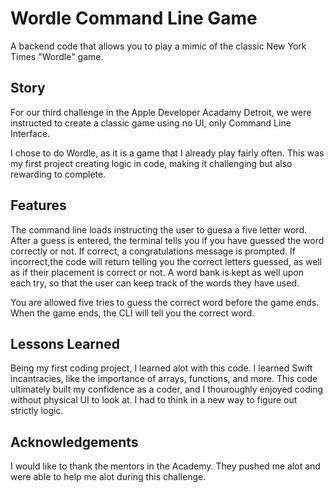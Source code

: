 # Wordle Command Line Game
A backend code that allows you to play a mimic of the classic New York Times "Wordle" game.


## Story            
For our third challenge in the Apple Developer Acadamy Detroit, we were instructed to create a classic game using no UI, only Command Line Interface. 

I chose to do Wordle, as it is a game that I already play fairly often. This was my first project creating logic in code, making it challenging but also rewarding to complete.

## Features
The command line loads instructing the user to guesa a five letter word. After a guess is entered, the terminal tells you if you have guessed the word correctly or not. If correct, a congratulations message is prompted. If incorrect,the code will return telling you the correct letters guessed, as well as if their placement is correct or not. A word bank is kept as well upon each try, so that the user can keep track of the words they have used.

You are allowed five tries to guess the correct word before the game ends. When the game ends, the CLI will tell you the correct word. 

## Lessons Learned
Being my first coding project, I learned alot with this code. I learned Swift incantracies, like the importance of arrays, functions, and more. This code ultimately built my confidence as a coder, and I thouroughly enjoyed coding without physical UI to look at. I had to think in a new way to figure out strictly logic. 

## Acknowledgements
I would like to thank the mentors in the Academy. They pushed me alot and were able to help me alot during this challenge. 
